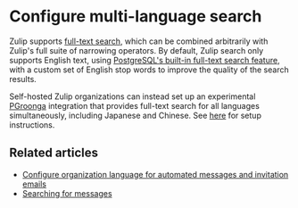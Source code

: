 # Configure multi-language search

Zulip supports [full-text search](/help/search-for-messages), which can be
combined arbitrarily with Zulip's full suite of narrowing operators. By default,
Zulip search only supports English text, using [PostgreSQL's built-in full-text
search feature](https://www.postgresql.org/docs/current/textsearch.html), with a
custom set of English stop words to improve the quality of the search results.

Self-hosted Zulip organizations can instead set up an experimental
[PGroonga](https://pgroonga.github.io/) integration that provides full-text
search for all languages simultaneously, including Japanese and Chinese. See
[here](https://zulip.readthedocs.io/en/stable/subsystems/full-text-search.html#multi-language-full-text-search)
for setup instructions.

## Related articles

* [Configure organization language for automated messages and invitation emails][org-lang]
* [Searching for messages](/help/search-for-messages)

[org-lang]: /help/configure-organization-language
